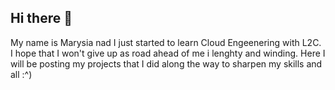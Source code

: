 ## Hi there 👋

<!--
**Shinomone/Shinomone** is a ✨ _special_ ✨ repository because its `README.md` (this file) appears on your GitHub profile.

Here are some ideas to get you started:

- 🔭 I’m currently working on ...
- 🌱 I’m currently learning ...
- 👯 I’m looking to collaborate on ...
- 🤔 I’m looking for help with ...
- 💬 Ask me about ...
- 📫 How to reach me: ...
- 😄 Pronouns: ...
- ⚡ Fun fact: ...
-->
My name is Marysia nad I just started to learn Cloud Engeenering with L2C. I hope that I won't give up as road ahead of me i lenghty and winding. 
Here I will be posting my projects that I did along the way to sharpen my skills and all :^)
